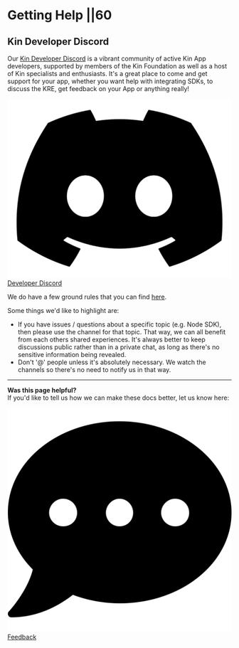 # Getting Help ||60

## Kin Developer Discord
Our [Kin Developer Discord](https://discord.gg/kdRyUNmHDn) is a vibrant community of active Kin App developers, supported by members of the Kin Foundation as well as a host of Kin specialists and enthusiasts. It's a great place to come and get support for your app, whether you want help with integrating SDKs, to discuss the KRE, get feedback on your App or anything really!

<div class='navIcons'>
  <a href='https://discord.com/invite/kdRyUNmHDn' target='_blank'><div class='navIcon'>
    <img class='navIcon-icon' alt='Discord' src='../images/discord-brands.svg'>
    <span class='navIcon-text'>Developer Discord</span>
  </div></a>
</div>

We do have a few ground rules that you can find [here](https://discord.com/channels/808859554997469244/811112734758404116).

Some things we'd like to highlight are: 
- If you have issues / questions about a specific topic (e.g. Node SDK), then please use the channel for that topic. That way, we can all benefit from each others shared experiences. It's always better to keep discussions public rather than in a private chat, as long as there's no sensitive information being revealed.
- Don't '@' people unless it's absolutely necessary. We watch the channels so there's no need to notify us in that way.


***
**Was this page helpful?**<br/>
If you'd like to tell us how we can make these docs better, let us know here:

<div class='navIcons'>
  <a href='https://forms.gle/qhjcDJR59v8RJsaY7' target='_blank'><div class='navIcon'>
    <img class='navIcon-icon' alt='Developer' src='../images/comment-dots-solid.svg'>
    <span class='navIcon-text'>Feedback</span>
  </div></a>
</div>

